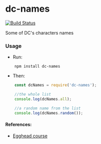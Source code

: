 # dc-names
[![Build Status](https://travis-ci.org/Vitormdias/dc-names.svg?branch=master)](https://travis-ci.org/Vitormdias/dc-names)

Some of DC's characters names

### Usage

* Run:
```
    npm install dc-names
```

* Then:
```js
    const dcNames = require('dc-names');

    //the whole list
    console.log(dcNames.all);

    //a random name from the list
    console.log(dcNames.random());
```

#### References:

* [Egghead course](https://egghead.io/courses/how-to-write-an-open-source-javascript-library)
